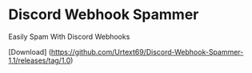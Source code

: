 # Discord Webhook Spammer
Easily Spam With Discord Webhooks

[Download] (https://github.com/Urtext69/Discord-Webhook-Spammer-1.1/releases/tag/1.0)
